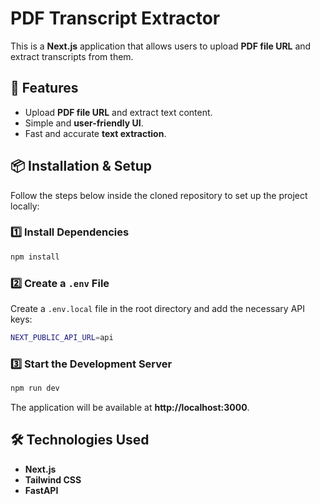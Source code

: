 # PDF Transcript Extractor

This is a **Next.js** application that allows users to upload **PDF file URL** and extract transcripts from them.

## 🚀 Features

- Upload **PDF file URL** and extract text content.
- Simple and **user-friendly UI**.
- Fast and accurate **text extraction**.

## 📦 Installation & Setup

Follow the steps below inside the cloned repository to set up the project locally:

### 1️⃣ Install Dependencies

```sh
npm install
```

### 2️⃣ Create a `.env` File

Create a `.env.local` file in the root directory and add the necessary API keys:

```sh
NEXT_PUBLIC_API_URL=api
```

### 3️⃣ Start the Development Server

```sh
npm run dev
```

The application will be available at **http://localhost:3000**.

## 🛠 Technologies Used

- **Next.js**
- **Tailwind CSS**
- **FastAPI**
